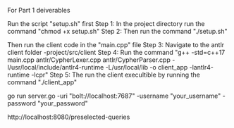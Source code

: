 For Part 1 deiverables

Run the script "setup.sh" first
    Step 1: In the project directory run the command "chmod +x setup.sh"
    Step 2: Then run the command "./setup.sh"

Then run the client code in the "main.cpp" file
    Step 3: Navigate to the antlr client folder
            -project/src/client
    Step 4: Run the command "g++ -std=c++17 main.cpp antlr/CypherLexer.cpp antlr/CypherParser.cpp -I/usr/local/include/antlr4-runtime -L/usr/local/lib -o client_app -lantlr4-runtime -lcpr"
    Step 5: The run the client execultible by running the command "./client_app"


go run server.go -uri "bolt://localhost:7687" -username "your_username" -password "your_password"


http://localhost:8080/preselected-queries

